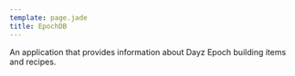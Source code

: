 ```yaml
---
template: page.jade
title: EpochDB
---
```


An application that provides information about Dayz Epoch building items and recipes.
